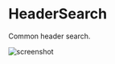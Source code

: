 # HeaderSearch

Common header search.

![screenshot](https://img.alicdn.com/imgextra/i4/O1CN01yBCgEj1X5sY4rr3E0_!!6000000002873-2-tps-736-502.png)
